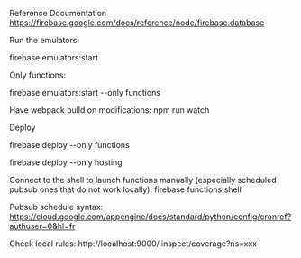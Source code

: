Reference Documentation 
https://firebase.google.com/docs/reference/node/firebase.database

Run the emulators:

firebase emulators:start

Only functions:

firebase emulators:start --only functions

Have webpack build on modifications:
npm run watch

Deploy

firebase deploy --only functions

firebase deploy --only hosting


Connect to the shell to launch functions manually (especially scheduled pubsub ones that do not work locally):
firebase functions:shell

Pubsub schedule syntax:
https://cloud.google.com/appengine/docs/standard/python/config/cronref?authuser=0&hl=fr

Check local rules:
http://localhost:9000/.inspect/coverage?ns=xxx